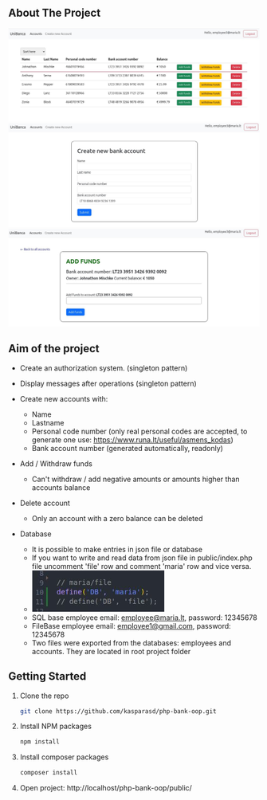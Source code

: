 <!-- ABOUT THE PROJECT -->
## About The Project

![All accounts](/img/1.jpg)
![New account](/img/2.jpg)
![Add funds](/img/3.jpg)




<!-- AIM OF THE PROJECT -->
## Aim of the project

* Create an authorization system. (singleton pattern)
* Display messages after operations (singleton pattern)
* Create new accounts with:

  * Name
  * Lastname
  * Personal code number (only real personal codes are accepted, to generate one use: https://www.runa.lt/useful/asmens_kodas)
  * Bank account number (generated automatically, readonly)
* Add / Withdraw funds
  * Can't withdraw / add negative amounts or amounts higher than accounts balance
* Delete account
  * Only an account with a zero balance can be deleted
* Database
  * It is possible to make entries in json file or database
  * If you want to write and read data from json file in public/index.php file uncomment 'file' row and comment 'maria' row and vice versa.
  * ![Database](/img/4.jpg)
  * SQL base employee email: employee@maria.lt, password: 12345678
  * FileBase employee email: employee1@gmail.com, password: 12345678
  * Two files were exported from the databases: employees and accounts. They are located in root project folder

<!-- GETTING STARTED -->
## Getting Started


1. Clone the repo 
   ```sh
   git clone https://github.com/kasparasd/php-bank-oop.git
   ```
2. Install NPM packages
   ```sh
   npm install
   ```
3. Install composer packages
   ```sh
   composer install
   ```
4. Open project: http://localhost/php-bank-oop/public/

















